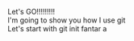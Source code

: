 Let's GO!!!!!!!!!<br />
I'm going to show you how I use git <br />
Let's start with git init fantar a

